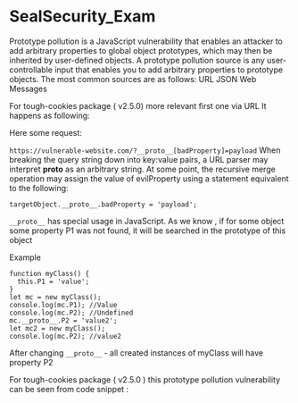 # SealSecurity_Exam
Prototype pollution is a JavaScript vulnerability that enables an attacker to 
add arbitrary properties to global object prototypes, which may then be inherited by user-defined objects.
A prototype pollution source is any user-controllable input that enables you to add arbitrary properties to prototype objects. 
The most common sources are as follows:
URL 
JSON
Web Messages

For tough-cookies package ( v2.5.0) more relevant first one via URL
It happens as following: 

Here some request: 

`https://vulnerable-website.com/?__proto__[badProperty]=payload`
When breaking the query string down into key:value pairs, a URL parser may interpret __proto__ as an arbitrary string. 
At some point, the recursive merge operation may assign the value of evilProperty using a statement equivalent to the following:

`targetObject.__proto__.badProperty = 'payload';`

`__proto__` has special usage in JavaScript. As we know , if for some object some property P1 was not found, it will be searched in the prototype of this object

Example
```
function myClass() { 
  this.P1 = 'value';
} 
let mc = new myClass();
console.log(mc.P1); //Value 
console.log(mc.P2); //Undefined
mc.__proto__.P2 = 'value2';
let mc2 = new myClass();
console.log(mc.P2); //value2
```
After changing `__proto__` - all created instances of myClass will have property P2

For tough-cookies package ( v2.5.0 ) this prototype pollution vulnerability can be seen from code snippet :  


